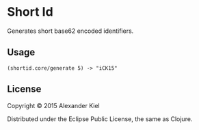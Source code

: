 # Short Id

Generates short base62 encoded identifiers.

## Usage

    (shortid.core/generate 5) -> "iCK15"

## License

Copyright © 2015 Alexander Kiel

Distributed under the Eclipse Public License, the same as Clojure.
